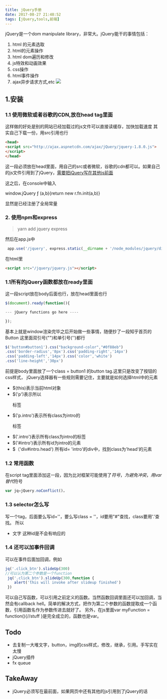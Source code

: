 ```yaml
---
title: jQuery手册
date: 2017-08-27 21:48:52
tags: [jQuery,tools,前端]
---
```


jQuery是一个dom manipulate library，非常大。jQuery能干的事情包括：

1. html 的元素选取
2. html的元素操作
3. html dom遍历和修改
4. js特效和动画效果
5. css操作
6. html事件操作
7. ajax异步请求方式,etc
![](https://api1.reindeer36.shop/static/imgs/a13262133_01000.jpg)

<!--more-->


## 1.安装
### 1.1 使用微软或者谷歌的CDN,放在head tag里面
这样做的好处是别的网站已经加载过的js文件可以直接读缓存，加快加载速度
其实自己下载一份，用src引用也行
```html
<head>
<script src="http://ajax.aspnetcdn.com/ajax/jQuery/jquery-1.8.0.js">
</script>
</head>
```
这一段必须放在head里面，用自己的src或者微软，谷歌的cdn都可以。如果自己的js文件引用到了jQuery，[需要把jQuery写在其他js前面](https://stackoverflow.com/questions/8886614/uncaught-referenceerror-jquery-is-not-defined)

这之后，在console中输入
>
window.jQuery
ƒ (a,b){return new r.fn.init(a,b)}

显然是已经注册了全局常量


### 2. 使用npm和express
> yarn add jquery express

然后在app.js中
```js
 app.use('/jquery', express.static(__dirname + '/node_modules/jquery/dist/'));
 ```
 在html里
 ```html
<script src="/jquery/jquery.js"></script>
```
### 1.1所有的jQuery函数都放在ready里面
这一段script放在body后面也行，放在head里面也行
```javascript
$(document).ready(function(){

--- jQuery functions go here ----

});
```
基本上就是window渲染完毕之后开始做一些事情，随便抄了一段知乎首页的Button
这里面双引号("")和单引号('')都行

```javascript
$('button#button1').css("background-color","#0f88eb")
.css('border-radius','8px').css('padding-right','14px')
.css('padding-left','14px').css('color','white')
.css('line-height','30px')
```
前提是body里面放了一个class = button1 的button tag.这里只是改变了按钮的css样式，
jQuery选择器有一些规则需要记住，主要就是如何选择html中的元素
- $(this)表示当前html对象
- $('p')表示所以<p>标签
- $('p.intro')表示所有class为intro的<p>标签
- $('.intro')表示所有class为intro的标签
- $('#intro')表示所有id为intro的元素
- $（'div#intro.head') 所有id= 'intro'的div中，找到class为'head'的元素

### 1.2 常用函数
在script tag里面添加这一段，因为比对框架可能使用了$符号，为避免冲突，用var替代$符号
```javascript
var jq=jQuery.noConflict()，
```

### 1.3 selector怎么写
写一个tag，后面要么写id=''，要么写class = ''，id要用"#"查找，class要用'.'查找。
所以
- <a id="2.2">文字</a> 这种id是不会有响应的

### 1.4 还可以加事件回调
可以在事件后面加回调，例如
```javascript
jq('.click_btn').slideUp(300)
//可以认为第二个参数是一个function
 jq('.click_btn').slideUp(300,function {
    alert('this will invoke after slideup finished')
 })
```
可以自己写函数，可以引用之前定义的函数。当然函数回调里面还可以加回调，当然会有callback hell。简单的解决方式，把作为第二个参数的函数提取成一个函数，引用函数名作为参数传进去就好了。
另外，在js里面var myFunction = function(){//stuff }是完全成立的，函数也是var。

## Todo
- 去复制一大堆文字，button，img的css样式，修改，继承，引用。手写实在太慢
- jQuery插件
- fx queue

## TakeAway
- jQuery必须写在最前面，如果网页中还有其他的js引用到了jQuery的话
